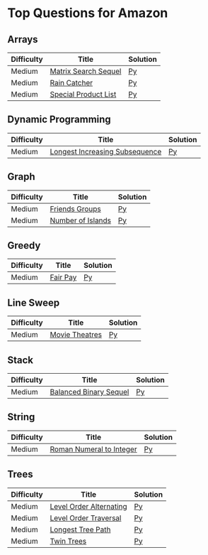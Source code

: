 # Top Questions for Amazon

## Arrays
| Difficulty | Title | Solution |
| ---------- | ----- | -------- |
| Medium | [Matrix Search Sequel](https://binarysearch.com/problems/Matrix-Search-Sequel) | [Py](./arrays/matrix-search-sequel.py) |
| Medium | [Rain Catcher](https://binarysearch.com/problems/Rain-Catcher) | [Py](./arrays/rain-catcher.py) |
| Medium | [Special Product List](https://binarysearch.com/problems/Special-Product-List) | [Py](./arrays/special-product-list.py) |

## Dynamic Programming
| Difficulty | Title | Solution |
| ---------- | ----- | -------- |
| Medium | [Longest Increasing Subsequence](https://binarysearch.com/problems/Longest-Increasing-Subsequence) | [Py](./dynamic-programming/longest-increasing-subsequence.py) |

## Graph
| Difficulty | Title | Solution |
| ---------- | ----- | -------- |
| Medium | [Friends Groups](https://binarysearch.com/problems/Friends-Groups) | [Py](./graph/friends-groups.py) |
| Medium | [Number of Islands](https://binarysearch.com/problems/Number-of-Islands) | [Py](./graph/number-of-islands.py) |

## Greedy
| Difficulty | Title | Solution |
| ---------- | ----- | -------- |
| Medium | [Fair Pay](https://binarysearch.com/problems/Fair-Pay) | [Py](./greedy/fair-pay.py) |

## Line Sweep
| Difficulty | Title | Solution |
| ---------- | ----- | -------- |
| Medium | [Movie Theatres](https://binarysearch.com/problems/Movie-Theatres) | [Py](./greedy/movie-theatres.py) |

## Stack
| Difficulty | Title | Solution |
| ---------- | ----- | -------- |
| Medium | [Balanced Binary Sequel](https://binarysearch.com/problems/Balanced-Brackets-Sequel) | [Py](./stack/balanced-binary-sequel.py) |

## String
| Difficulty | Title | Solution |
| ---------- | ----- | -------- |
| Medium | [Roman Numeral to Integer](https://binarysearch.com/problems/Roman-Numeral-to-Integer) | [Py](./string/roman-numeral-to-integer.py) |

## Trees
| Difficulty | Title | Solution |
| ---------- | ----- | -------- |
| Medium | [Level Order Alternating](https://binarysearch.com/problems/Level-Order-Alternating) | [Py](./trees/level-order-alternating.py) |
| Medium | [Level Order Traversal](https://binarysearch.com/problems/Level-Order-Traversal) | [Py](./trees/level-order-traversal.py) |
| Medium | [Longest Tree Path](https://binarysearch.com/problems/Longest-Tree-Path) | [Py](./trees/longest-tree-path.py) |
| Medium | [Twin Trees](https://binarysearch.com/problems/Twin-Trees) | [Py](./trees/twin-trees.py) |
